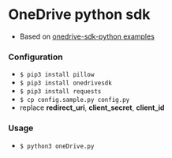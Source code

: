# OneDrive python sdk
- Based on [onedrive-sdk-python examples](https://github.com/OneDrive/onedrive-sdk-python/tree/master/examples)

### Configuration
- `$ pip3 install pillow`
- `$ pip3 install onedrivesdk`
- `$ pip3 install requests`
- `$ cp config.sample.py config.py`
- replace **redirect_uri**, **client_secret**, **client_id**

### Usage
- `$ python3 oneDrive.py`
